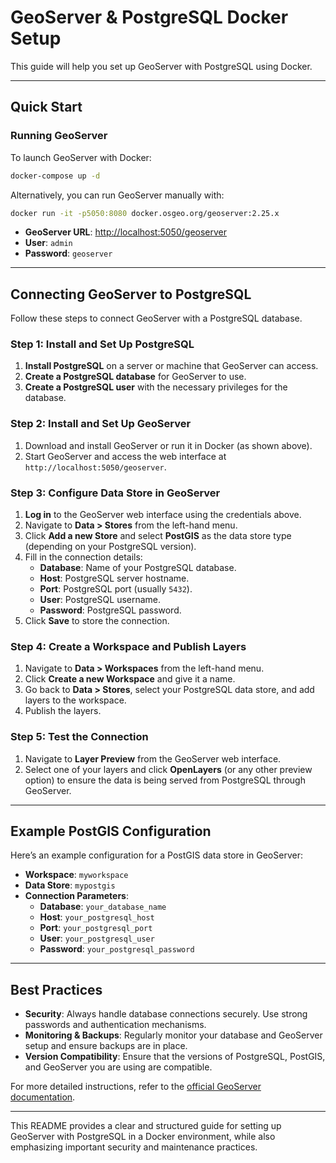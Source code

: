 # GeoServer & PostgreSQL Docker Setup

This guide will help you set up GeoServer with PostgreSQL using Docker.

---

## Quick Start

### Running GeoServer

To launch GeoServer with Docker:

```bash
docker-compose up -d
```

Alternatively, you can run GeoServer manually with:

```bash
docker run -it -p5050:8080 docker.osgeo.org/geoserver:2.25.x
```

- **GeoServer URL**: [http://localhost:5050/geoserver](http://localhost:5050/geoserver)
- **User**: `admin`
- **Password**: `geoserver`

---

## Connecting GeoServer to PostgreSQL

Follow these steps to connect GeoServer with a PostgreSQL database.

### Step 1: Install and Set Up PostgreSQL

1. **Install PostgreSQL** on a server or machine that GeoServer can access.
2. **Create a PostgreSQL database** for GeoServer to use.
3. **Create a PostgreSQL user** with the necessary privileges for the database.

### Step 2: Install and Set Up GeoServer

1. Download and install GeoServer or run it in Docker (as shown above).
2. Start GeoServer and access the web interface at `http://localhost:5050/geoserver`.

### Step 3: Configure Data Store in GeoServer

1. **Log in** to the GeoServer web interface using the credentials above.
2. Navigate to **Data > Stores** from the left-hand menu.
3. Click **Add a new Store** and select **PostGIS** as the data store type (depending on your PostgreSQL version).
4. Fill in the connection details:
   - **Database**: Name of your PostgreSQL database.
   - **Host**: PostgreSQL server hostname.
   - **Port**: PostgreSQL port (usually `5432`).
   - **User**: PostgreSQL username.
   - **Password**: PostgreSQL password.
5. Click **Save** to store the connection.

### Step 4: Create a Workspace and Publish Layers

1. Navigate to **Data > Workspaces** from the left-hand menu.
2. Click **Create a new Workspace** and give it a name.
3. Go back to **Data > Stores**, select your PostgreSQL data store, and add layers to the workspace.
4. Publish the layers.

### Step 5: Test the Connection

1. Navigate to **Layer Preview** from the GeoServer web interface.
2. Select one of your layers and click **OpenLayers** (or any other preview option) to ensure the data is being served from PostgreSQL through GeoServer.

---

## Example PostGIS Configuration

Here’s an example configuration for a PostGIS data store in GeoServer:

- **Workspace**: `myworkspace`
- **Data Store**: `mypostgis`
- **Connection Parameters**:
  - **Database**: `your_database_name`
  - **Host**: `your_postgresql_host`
  - **Port**: `your_postgresql_port`
  - **User**: `your_postgresql_user`
  - **Password**: `your_postgresql_password`

---

## Best Practices

- **Security**: Always handle database connections securely. Use strong passwords and authentication mechanisms.
- **Monitoring & Backups**: Regularly monitor your database and GeoServer setup and ensure backups are in place.
- **Version Compatibility**: Ensure that the versions of PostgreSQL, PostGIS, and GeoServer you are using are compatible.

For more detailed instructions, refer to the [official GeoServer documentation](https://docs.geoserver.org/main/en/user/installation/docker.html).

---

This README provides a clear and structured guide for setting up GeoServer with PostgreSQL in a Docker environment, while also emphasizing important security and maintenance practices.
